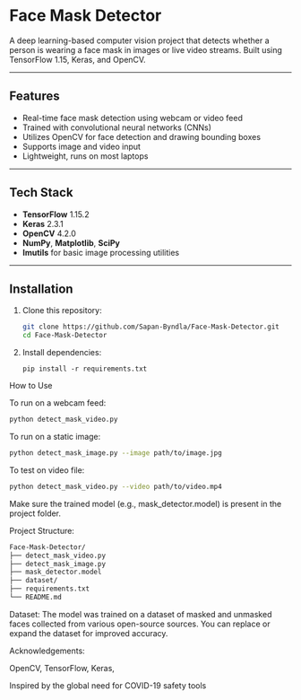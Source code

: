 # Face Mask Detector

A deep learning-based computer vision project that detects whether a person is wearing a face mask in images or live video streams. Built using TensorFlow 1.15, Keras, and OpenCV.

---

## Features

- Real-time face mask detection using webcam or video feed
- Trained with convolutional neural networks (CNNs)
- Utilizes OpenCV for face detection and drawing bounding boxes
- Supports image and video input
- Lightweight, runs on most laptops

---

## Tech Stack

- **TensorFlow** 1.15.2
- **Keras** 2.3.1
- **OpenCV** 4.2.0
- **NumPy**, **Matplotlib**, **SciPy**
- **Imutils** for basic image processing utilities

---

## Installation

1. Clone this repository:
   ```bash
   git clone https://github.com/Sapan-Byndla/Face-Mask-Detector.git
   cd Face-Mask-Detector

2. Install dependencies:
   ```
   pip install -r requirements.txt

How to Use

To run on a webcam feed:
 ```bash
python detect_mask_video.py
```

To run on a static image:
```bash
python detect_mask_image.py --image path/to/image.jpg
```

To test on video file:
```bash
python detect_mask_video.py --video path/to/video.mp4
```

Make sure the trained model (e.g., mask_detector.model) is present in the project folder.

Project Structure: 
```bash
Face-Mask-Detector/
├── detect_mask_video.py
├── detect_mask_image.py
├── mask_detector.model
├── dataset/                
├── requirements.txt
└── README.md
```

Dataset:
The model was trained on a dataset of masked and unmasked faces collected from various open-source sources. You can replace or expand the dataset for improved accuracy.

Acknowledgements:

OpenCV, 
TensorFlow, 
Keras, 


Inspired by the global need for COVID-19 safety tools
